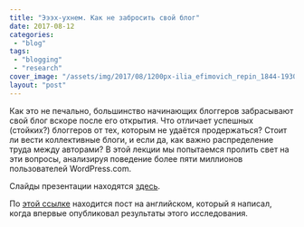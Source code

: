 ```yaml
---
title: "Эээх-ухнем. Как не забросить свой блог"
date: 2017-08-12
categories: 
 - "blog"
tags: 
 - "blogging"
 - "research"
cover_image: "/assets/img/2017/08/1200px-ilia_efimovich_repin_1844-1930_-_volga_boatmen_1870-1873.jpg"
layout: "post"
---
```


Как это не печально, большинство начинающих блоггеров забрасывают свой блог вскоре после его открытия. Что отличает успешных (стойких?) блоггеров от тех, которым не удаётся продержаться? Стоит ли вести коллективные блоги, и если да, как важно распределение труда между авторами?
В этой лекции мы попытаемся пролить свет на эти вопросы, анализируя поведение более пяти миллионов пользователей WordPress.com.

Слайды презентации находятся [здесь](https://www.slideshare.net/borisgorelik/ss-78782338).

По [этой ссылке](http://gorelik.net/2016/03/30/a-problem-shared-is-a-problem-halved-2/) находится пост на английском, который я написал, когда впервые опубликовал результаты этого исследования.

